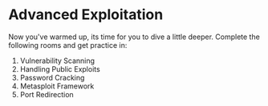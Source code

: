# Advanced Exploitation

Now you've warmed up, its time for you to dive a little deeper. Complete the following rooms and get practice in:

1. Vulnerability Scanning&#x20;
2. Handling Public Exploits&#x20;
3. Password Cracking&#x20;
4. Metasploit Framework&#x20;
5. Port Redirection
